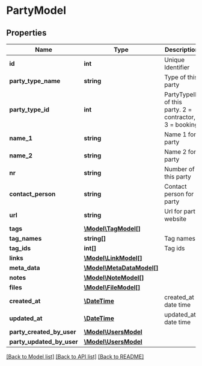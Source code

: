 # PartyModel

## Properties
Name | Type | Description | Notes
------------ | ------------- | ------------- | -------------
**id** | **int** | Unique Identifier | [optional] 
**party_type_name** | **string** | Type of this party | [optional] 
**party_type_id** | **int** | PartyTypeID of this party. 2 &#x3D; contractor, 3 &#x3D; booking | [optional] 
**name_1** | **string** | Name 1 for party | [optional] 
**name_2** | **string** | Name 2 for party | [optional] 
**nr** | **string** | Number of this party | [optional] 
**contact_person** | **string** | Contact person for party | [optional] 
**url** | **string** | Url for party website | [optional] 
**tags** | [**\Model\TagModel[]**](TagModel.md) |  | [optional] 
**tag_names** | **string[]** | Tag names | [optional] 
**tag_ids** | **int[]** | Tag ids | [optional] 
**links** | [**\Model\LinkModel[]**](LinkModel.md) |  | [optional] 
**meta_data** | [**\Model\MetaDataModel[]**](MetaDataModel.md) |  | [optional] 
**notes** | [**\Model\NoteModel[]**](NoteModel.md) |  | [optional] 
**files** | [**\Model\FileModel[]**](FileModel.md) |  | [optional] 
**created_at** | [**\DateTime**](\DateTime.md) | created_at date time | [optional] 
**updated_at** | [**\DateTime**](\DateTime.md) | updated_at date time | [optional] 
**party_created_by_user** | [**\Model\UsersModel**](UsersModel.md) |  | [optional] 
**party_updated_by_user** | [**\Model\UsersModel**](UsersModel.md) |  | [optional] 

[[Back to Model list]](../README.md#documentation-for-models) [[Back to API list]](../README.md#documentation-for-api-endpoints) [[Back to README]](../README.md)


